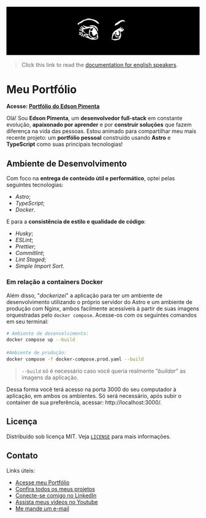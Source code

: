 [![](./.github/docs/img/readme_banner.jpeg)](https://www.edsonpimenta.net)

> Click this link to read the [documentation for english speakers](./README_EN.md).

# Meu Portfólio

**Acesse: [Portfólio do Edson Pimenta](https://www.edsonpimenta.net)**

Olá! Sou **Edson Pimenta**, um **desenvolvedor full-stack** em constante evolução, **apaixonado por aprender** e por **construir soluções** que fazem diferença na vida das pessoas. Estou animado para compartilhar meu mais recente projeto: um **portfólio pessoal** construído usando **Astro** e **TypeScript** como suas principais tecnologias!

## Ambiente de Desenvolvimento

Com foco na **entrega de conteúdo útil e performático**, optei pelas seguintes tecnologias:

- _Astro_;
- _TypeScript_;
- _Docker_.

E para a **consistência de estilo e qualidade de código**:

- _Husky_;
- _ESLint_;
- _Prettier_;
- _Commitlint_;
- _Lint Staged_;
- _Simple Import Sort_.

### Em relação a containers Docker

Além disso, "_dockerizei_" a aplicação para ter um ambiente de desenvolvimento utilizando o próprio servidor do Astro e um ambiente de produção com Nginx, ambos facilmente acessíveis à partir de suas imagens orquestradas pelo `docker compose`. Acesse-os com os seguintes comandos em seu terminal:

```bash
# Ambiente de desenvolvimento:
docker compose up --build

#Ambiente de produção:
docker compose -f docker-compose.prod.yaml --build
```

> `--build` só é necessário caso você queria realmente "_buildar_" as imagens da aplicação.

Dessa forma você terá acesso na porta 3000 do seu computador à aplicação, em ambos os ambientes. Só será necessário, após subir o container de sua preferência, acessar: http://localhost:3000/.

## Licença

Distribuído sob licença MIT. Veja [`LICENSE`](./LICENSE.md) para mais informações.

## Contato

Links úteis:

- [Acesse meu Portfólio](https://www.edsonpimenta.net)
- [Confira todos os meus projetos](https://github.com/eddyyxxyy)
- [Conecte-se comigo no LinkedIn](https://www.linkedin.com/in/eeddyyxxyy/)
- [Assista meus vídeos no Youtube](https://www.youtube.com/@eddyxide)
- [Me mande um e-mail](mailto:dev.eddyyxxyy@gmail.com?)

